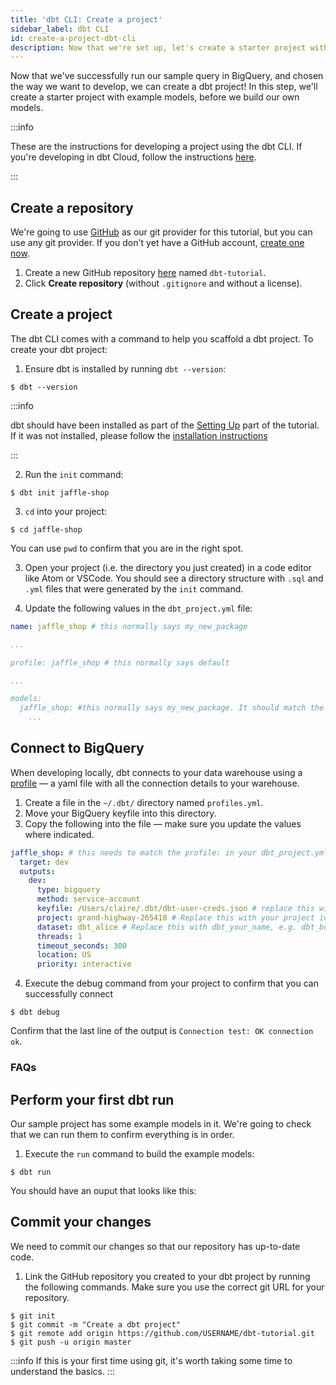 ```yaml
---
title: 'dbt CLI: Create a project'
sidebar_label: dbt CLI
id: create-a-project-dbt-cli
description: Now that we're set up, let's create a starter project with example models using the dbt CLI.
---
```


Now that we've successfully run our sample query in BigQuery, and chosen the way we want to develop, we can create a dbt project! In this step, we'll create a starter project with example models, before we build our own models.

:::info

These are the instructions for developing a project using the dbt CLI. If you're developing in dbt Cloud, follow the instructions [here](/tutorial/create-a-project-dbt-cloud).

:::

## Create a repository
We're going to use [GitHub](https://github.com/) as our git provider for this tutorial, but you can use any git provider. If you don't yet have a GitHub account, [create one now](https://github.com/join).
<LoomVideo id="afe148aeab5e4279a2ca310251ea20a6" />

1. Create a new GitHub repository [here](https://github.com/new) named `dbt-tutorial`.
2. Click **Create repository** (without `.gitignore` and without a license).

<Lightbox src="/img/create-github-repo.png" title="Create a GitHub repo" />


## Create a project
<LoomVideo id="f36152340ccc41e8be517eb295c4d6f1" />

The dbt CLI comes with a command to help you scaffold a dbt project. To create your dbt project:
1. Ensure dbt is installed by running `dbt --version`:
```shell-session
$ dbt --version

```

:::info

dbt should have been installed as part of the  <a href="/tutorial/setting-up">Setting Up</a> part of the tutorial. If it was not installed, please follow the <a href="https://docs.getdbt.com/docs/installation"> installation instructions </a>

:::

2. Run the `init` command:
```shell-session
$ dbt init jaffle-shop
```
3. `cd` into your project:
```shell-session
$ cd jaffle-shop
```
You can use `pwd` to confirm that you are in the right spot.

3. Open your project (i.e. the directory you just created) in a code editor like Atom or VSCode. You should see a directory structure with `.sql` and `.yml` files that were generated by the `init` command.

<Lightbox src="/img/starter-project-dbt-cli.png" title="The starter project in a code editor" />


4. Update the following values in the `dbt_project.yml` file:

<File name='dbt_project.yml'>

```yaml
name: jaffle_shop # this normally says my_new_package

...

profile: jaffle_shop # this normally says default

...

models:
  jaffle_shop: #this normally says my_new_package. It should match the value for `name:`
    ...
```

</File>

## Connect to BigQuery
When developing locally, dbt connects to your data warehouse using a [profile](/dbt-cli/configure-your-profile) — a yaml file with all the connection details to your warehouse.

1. Create a file in the `~/.dbt/` directory named `profiles.yml`.
2. Move your BigQuery keyfile into this directory.
3. Copy the following into the file — make sure you update the values where indicated.

<File name='profiles.yml'>

```yaml
jaffle_shop: # this needs to match the profile: in your dbt_project.yml file
  target: dev
  outputs:
    dev:
      type: bigquery
      method: service-account
      keyfile: /Users/claire/.dbt/dbt-user-creds.json # replace this with the full path to your keyfile
      project: grand-highway-265418 # Replace this with your project id
      dataset: dbt_alice # Replace this with dbt_your_name, e.g. dbt_bob
      threads: 1
      timeout_seconds: 300
      location: US
      priority: interactive
```

</File>

4. Execute the debug command from your project to confirm that you can successfully connect
```shell-session
$ dbt debug
```
Confirm that the last line of the output is `Connection test: OK connection ok`.

<Lightbox src="/img/successful-dbt-debug.png" title="A successful dbt debug command" />

### FAQs
<FAQ src="sample-profiles" alt_header="My data team uses a different data warehouse. What should my profiles.yml file look like for my warehouse?"/>
<FAQ src="separate-profile" />
<FAQ src="profile-name" />
<FAQ src="target-names" />
<FAQ src="profile-env-vars" />


## Perform your first dbt run
Our sample project has some example models in it. We're going to check that we can run them to confirm everything is in order.

1. Execute the `run` command to build the example models:
```shell-session
$ dbt run
```
You should have an ouput that looks like this:

<Lightbox src="/img/successful-dbt-run.png" title="A successful dbt run command" />

## Commit your changes
We need to commit our changes so that our repository has up-to-date code.
<LoomVideo id="a39753e4ce5647b2be4e5331788bab91" />

1. Link the GitHub repository you created to your dbt project by running the following commands. Make sure you use the correct git URL for your repository.
```shell-session
$ git init
$ git commit -m "Create a dbt project"
$ git remote add origin https://github.com/USERNAME/dbt-tutorial.git
$ git push -u origin master
```

:::info
If this is your first time using git, it's worth taking some time to understand the basics.
:::
